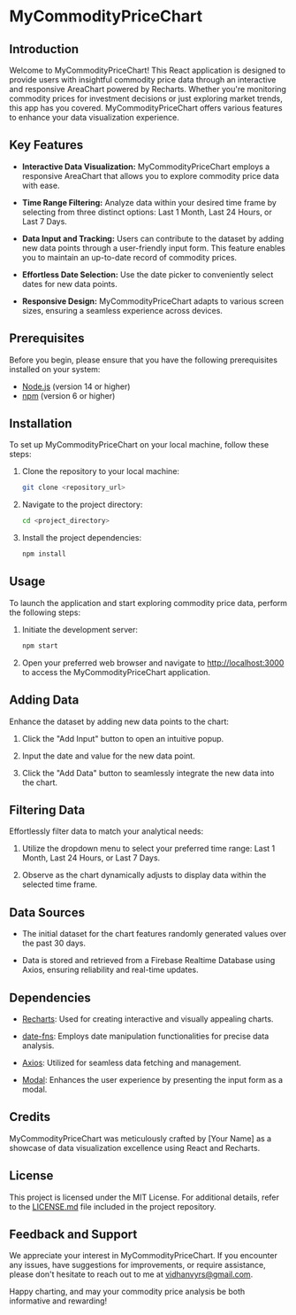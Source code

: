 # MyCommodityPriceChart

## Introduction

Welcome to MyCommodityPriceChart! This React application is designed to provide users with insightful commodity price data through an interactive and responsive AreaChart powered by Recharts. Whether you're monitoring commodity prices for investment decisions or just exploring market trends, this app has you covered. MyCommodityPriceChart offers various features to enhance your data visualization experience.

## Key Features

- **Interactive Data Visualization:** MyCommodityPriceChart employs a responsive AreaChart that allows you to explore commodity price data with ease.

- **Time Range Filtering:** Analyze data within your desired time frame by selecting from three distinct options: Last 1 Month, Last 24 Hours, or Last 7 Days.

- **Data Input and Tracking:** Users can contribute to the dataset by adding new data points through a user-friendly input form. This feature enables you to maintain an up-to-date record of commodity prices.

- **Effortless Date Selection:** Use the date picker to conveniently select dates for new data points.

- **Responsive Design:** MyCommodityPriceChart adapts to various screen sizes, ensuring a seamless experience across devices.

## Prerequisites

Before you begin, please ensure that you have the following prerequisites installed on your system:

- [Node.js](https://nodejs.org/) (version 14 or higher)
- [npm](https://www.npmjs.com/) (version 6 or higher)

## Installation

To set up MyCommodityPriceChart on your local machine, follow these steps:

1. Clone the repository to your local machine:

   ```bash
   git clone <repository_url>
   ```

2. Navigate to the project directory:

   ```bash
   cd <project_directory>
   ```

3. Install the project dependencies:

   ```bash
   npm install
   ```

## Usage

To launch the application and start exploring commodity price data, perform the following steps:

1. Initiate the development server:

   ```bash
   npm start
   ```

2. Open your preferred web browser and navigate to [http://localhost:3000](http://localhost:3000) to access the MyCommodityPriceChart application.

## Adding Data

Enhance the dataset by adding new data points to the chart:

1. Click the "Add Input" button to open an intuitive popup.

2. Input the date and value for the new data point.

3. Click the "Add Data" button to seamlessly integrate the new data into the chart.

## Filtering Data

Effortlessly filter data to match your analytical needs:

1. Utilize the dropdown menu to select your preferred time range: Last 1 Month, Last 24 Hours, or Last 7 Days.

2. Observe as the chart dynamically adjusts to display data within the selected time frame.

## Data Sources

- The initial dataset for the chart features randomly generated values over the past 30 days.

- Data is stored and retrieved from a Firebase Realtime Database using Axios, ensuring reliability and real-time updates.

## Dependencies

- [Recharts](http://recharts.org/): Used for creating interactive and visually appealing charts.

- [date-fns](https://date-fns.org/): Employs date manipulation functionalities for precise data analysis.

- [Axios](https://axios-http.com/): Utilized for seamless data fetching and management.

- [Modal](https://example-modal-library.com/): Enhances the user experience by presenting the input form as a modal.

## Credits

MyCommodityPriceChart was meticulously crafted by [Your Name] as a showcase of data visualization excellence using React and Recharts.

## License

This project is licensed under the MIT License. For additional details, refer to the [LICENSE.md](LICENSE.md) file included in the project repository.

## Feedback and Support

We appreciate your interest in MyCommodityPriceChart. If you encounter any issues, have suggestions for improvements, or require assistance, please don't hesitate to reach out to me at [vidhanvyrs@gmail.com](mailto:vidhanvyrs@gmail.com).

Happy charting, and may your commodity price analysis be both informative and rewarding!
